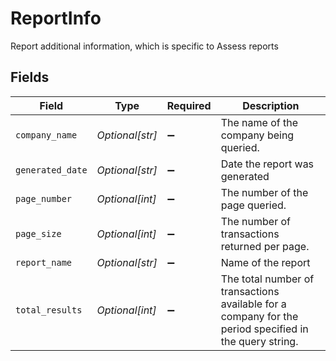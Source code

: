 # ReportInfo

Report additional information, which is specific to Assess reports


## Fields

| Field                                                                                                  | Type                                                                                                   | Required                                                                                               | Description                                                                                            |
| ------------------------------------------------------------------------------------------------------ | ------------------------------------------------------------------------------------------------------ | ------------------------------------------------------------------------------------------------------ | ------------------------------------------------------------------------------------------------------ |
| `company_name`                                                                                         | *Optional[str]*                                                                                        | :heavy_minus_sign:                                                                                     | The name of the company being queried.                                                                 |
| `generated_date`                                                                                       | *Optional[str]*                                                                                        | :heavy_minus_sign:                                                                                     | Date the report was generated                                                                          |
| `page_number`                                                                                          | *Optional[int]*                                                                                        | :heavy_minus_sign:                                                                                     | The number of the page queried.                                                                        |
| `page_size`                                                                                            | *Optional[int]*                                                                                        | :heavy_minus_sign:                                                                                     | The number of transactions returned per page.                                                          |
| `report_name`                                                                                          | *Optional[str]*                                                                                        | :heavy_minus_sign:                                                                                     | Name of the report                                                                                     |
| `total_results`                                                                                        | *Optional[int]*                                                                                        | :heavy_minus_sign:                                                                                     | The total number of transactions available for a company for the period specified in the query string. |